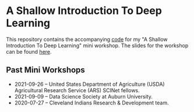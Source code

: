 # A Shallow Introduction To Deep Learning

This repository contains the accompanying [code](https://github.com/airalcorn2/shallow-deep-learning/blob/master/shallow_deep_learning.py) for my "A Shallow Introduction To Deep Learning" mini workshop. The slides for the workshop can be found [here](https://docs.google.com/presentation/d/1K_fm7IOMbGrx_5XBXrEdCbBeyeqL0_l0QiKsI1kQ-S4/edit?usp=sharing).

## Past Mini Workshops

* 2021-09-26 – United States Department of Agriculture (USDA) Agricultural Research Service (ARS) SCINet fellows.
* 2021-09-09 – Data Science Society at Auburn University.
* 2020-07-27 – Cleveland Indians Research & Development team.
